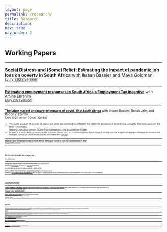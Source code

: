 ```yaml
---
layout: page
permalink: /research/
title: Research
description: 
nav: true
nav_order: 2
---
```


## Working Papers

* * *

[**Social Distress and (Some) Relief: Estimating the impact of pandemic job loss on poverty in South Africa**](https://www.wider.unu.edu/sites/default/files/Publications/Working-paper/PDF/wp2022-80-social-distress-relief-impact-pandemic-job-loss-poverty-South-Africa.pdf)
with Ihsaan Bassier and Maya Goldman  
<small>[[July 2022 version](https://www.wider.unu.edu/sites/default/files/Publications/Working-paper/PDF/wp2022-80-social-distress-relief-impact-pandemic-job-loss-poverty-South-Africa.pdf)<!--- | [Code and Datasets](/datasets)-->]

* * *

[**Estimating employment responses to South Africa's Employment Tax Incentive**](https://doi.org/10.35188/UNU-WIDER/2021/058-0) with Amina Ebrahim  
<small>[[July 2021 version](https://doi.org/10.35188/UNU-WIDER/2021/058-0)]

* * *

[**The labor market and poverty impacts of covid-19 in South Africa**](https://www.opensaldru.uct.ac.za/handle/11090/980) with Ihsaan Bassier, Ronak Jain, and Rocco Zizzamia  
<small>[[July 2020 version](https://www.opensaldru.uct.ac.za/handle/11090/980) | [Code](https://cramsurvey.org/wp-content/uploads/2020/07/5.-Jain_Do-Files.zip) | [Op-Ed](https://www.businesslive.co.za/fm/features/2020-07-15-distress-grant-misses-the-mark/)]
* <small>This work was part of a series of papers we wrote documenting the effects of the COVID-19 pandemic in South Africa, using the first three waves of the [NIDS-CRAM](https://cramsurvey.org/) data.  
[[Wave 2, Nov 2020 version](https://www.opensaldru.uct.ac.za/handle/11090/995) | [Code](https://cramsurvey.org/wp-content/uploads/2020/09/8.-Jain.zip) | [Op-Ed](https://www.dailymaverick.co.za/article/2020-09-30-covid-19-job-losses-persist-but-grants-cushion-the-blow/)]
[[Wave 3, Feb 2021 version](https://cramsurvey.org/wp-content/uploads/2021/02/2.-Bassier-I.-Budlender-J.-Zizzamia-R.-2021-The-labour-market-impact-of-COVID-19-.pdf) | [Code](https://cramsurvey.org/wp-content/uploads/2021/02/2.-Bassier_Do-files.zip)]
* <small>By Wave 3 of NIDS-CRAM and the 4th quarter of Statistics South Africa's 2020 Quarterly Labour Force Survey, it became clear that a significant divergence between the datasets had emerged.
See my Op-Ed with Ihsaan Bassier and Andrew Kerr [[Op-Ed](https://www.dailymaverick.co.za/article/2021-02-25-why-the-employment-numbers-differ-so-vastly-in-the-quarterly-labour-force-survey-and-nids-cram/)].

* * *

[**Markups and market structure in South Africa: What can be learnt from new administrative data?**](https://doi.org/10.35188/UNU-WIDER/2019/692-0)  
<small>[[August 2019 version](https://doi.org/10.35188/UNU-WIDER/2019/692-0)]

* * *

<br/><br/>

## Selected works in progress
<small>(provisional titles)

* * *

**Monopsony, wage floors and structural transformation** with Ihsaan Bassier  
*Funded by [UNU-WIDER](https://www.wider.unu.edu/) as part of the [SA-TIED](https://sa-tied.wider.unu.edu/) programme.*

**Economic and social costs of rolling blackouts in South Africa**  

**Stimulus effects of government jobs and grants programmes** with Ihsaan Bassier  
*Funded by [Agence française de développement](https://www.afd.fr/en) with the support of the European Union; commissioned by the Project Management Office in the South African Presidency.*

* * *

<br/><br/>

## Journal Articles

* * *

[**Locked down and locked out: Repurposing social assistance as emergency relief to informal workers**](https://doi.org/10.1016/j.worlddev.2020.105271) with Ihsaan Bassier, Rocco Zizzamia, Murray Leibbrandt and Vimal Ranchhod  
_World Development_, 2021 (Vol. 139)  
<small>[[Published](https://doi.org/10.1016/j.worlddev.2020.105271) | [Paper](/assets/pdf/j.worlddev.2020.105271.pdf) | [Replication package](/assets/code/ReplicationPackage.zip)]

* * *

[**Urban “slums” and social mobility**](https://doi.org/10.1111/dpr.12325) with Ivan Turok and Justin Visagie  
_Development Policy Review_, 2018 (Vol. 36, Issue 3)  
<small>[[Published](https://doi.org/10.1111/dpr.12325) | [Paper](/assets/pdf/TurokEtAl2018UrbanSlumsSocialMobility_DPR.pdf)]

* * *

<br/><br/>

## Reports

* * *

[**Simulation of options to replace the special COVID-19 Social Relief of Distress grant and close the poverty gap at the food poverty line**](https://doi.org/10.35188/UNU-WIDER/2021/105-1)
with Maya Goldman, Ihsaan Bassier, Lindi Mzankomo and Ingrid Woolard  
_Commissioned by the National Treasury of South African_, 2021  
<small>[[Report](https://doi.org/10.35188/UNU-WIDER/2021/105-1)]

* * *

[**Methods for credible evaluation of programme stimulus effects in South Africa**](https://www.opensaldru.uct.ac.za/handle/11090/1006) with Ihsaan Bassier
_Commissioned by the Project Management Office within the South African Presidency_, 2021  
<small>[[Report](https://www.opensaldru.uct.ac.za/handle/11090/1006)]

* * *

[**Industry classification in the South African tax microdata**](https://sa-tied.wider.unu.edu/sites/default/files/pdf/SA-TIED-WP-134.pdf) with Amina Ebrahim  
_SA-TIED working paper_, 2020  
<small>[[Report](https://sa-tied.wider.unu.edu/sites/default/files/pdf/SA-TIED-WP-134.pdf)] [[Industry labels & concordance tables](https://github.com/jbudlender/IndustryClassification)]

* * *

[**Edged Out: Spatial Mismatch and Spatial Justice in South Africa's Main Urban Areas**](http://www.seri-sa.org/images/SERI_Edged_out_report_Final.pdf) with Lauren Royston  
[_Socio-Economic Rights Institute of South Africa_](https://www.seri-sa.org/), 2016  
<small>[[Main report](http://www.seri-sa.org/images/SERI_Edged_out_report_Final.pdf) | [Longer 'technical report'](http://www.seri-sa.org/images/images/SERI_Edged_out_Technical_Report_FINAL_high_res.pdf)]

* * *

<br/><br/>

## Resting Papers

* * *

[**South African poverty lines: A review and two new money-metric thresholds**](https://www.opensaldru.uct.ac.za/bitstream/handle/11090/784/2015_151_Saldruwp.pdf?sequence=1) with Murray Leibbrandt and Ingrid Woolard  
<small>[[August 2015 version](https://www.opensaldru.uct.ac.za/bitstream/handle/11090/784/2015_151_Saldruwp.pdf?sequence=1) | [Op-Ed](https://theconversation.com/how-current-measures-underestimate-the-level-of-poverty-in-south-africa-46704)]

* * *

